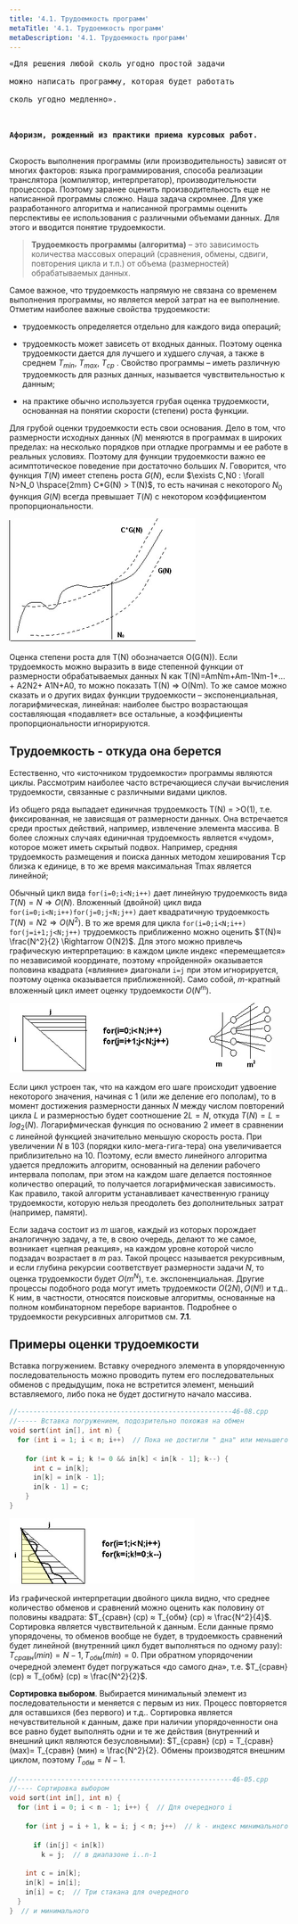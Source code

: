 ```yaml
---
title: '4.1. Трудоемкость программ'
metaTitle: '4.1. Трудоемкость программ'
metaDescription: '4.1. Трудоемкость программ'
---
```


<pre>
«Для решения любой сколь угодно простой задачи<br/> 
можно написать программу, которая будет работать<br/> 
сколь угодно медленно».<br/>
<br/>
<b>Афоризм, рожденный из практики приема курсовых работ.</b><br/>
</pre>

Скорость выполнения программы (или производительность) зависят от многих факторов: языка программирования, способа реализации транслятора (компилятор, интерпретатор), производительности процессора. Поэтому заранее оценить производительность еще не написанной программы сложно. Наша задача скромнее. Для уже разработанного алгоритма и написанной программы оценить перспективы ее использования с различными объемами данных. Для этого и вводится понятие трудоемкости.

>**Трудоемкость программы (алгоритма)** – это зависимость количества массовых операций (сравнения, обмены, сдвиги, повторения цикла и т.п.) от объема (размерностей) обрабатываемых данных.

Самое важное, что трудоемкость напрямую не связана со временем выполнения программы, но является мерой затрат на ее выполнение. Отметим наиболее важные свойства трудоемкости:

- трудоемкость определяется отдельно для каждого вида операций;

- трудоемкость может зависеть от входных данных. Поэтому оценка трудоемкости дается для лучшего и худшего случая, а также в среднем $T_{min}$, $T_{max}$, $T_{ср}$ . Свойство программы – иметь различную трудоемкость для разных данных, называется чувствительностью к данным;

- на практике обычно используется грубая оценка трудоемкости, основанная на понятии скорости (степени) роста функции.

Для грубой оценки трудоемкости есть свои основания. Дело в том, что размерности исходных данных ($N$) меняются в программах в широких пределах: на несколько порядков при отладке программы и ее работе в реальных условиях. Поэтому для функции трудоемкости важно ее асимптотическое поведение при достаточно больших $N$. Говорится, что функция $T(N)$ имеет степень роста $G(N)$, если $\exists C,N0 : \forall N>N_0 \hspace{2mm} C*G(N) > T(N)$, то есть начиная с некоторого $N_0$ функция $G(N)$ всегда превышает $T(N)$ с некотором коэффициентом пропорциональности.

![Рис. 41.1. Определение степени роста функции T(N)](./assets/041-01.jpg)

Оценка степени роста для T(N) обозначается O(G(N)). Если трудоемкость можно выразить в виде степенной функции от размерности обрабатываемых данных N как T(N)=AmNm+Am-1Nm-1+…+ A2N2+ A1N+A0, то можно показать T(N) => O(Nm). То же самое можно сказать и о других видах функции трудоемкости – экспоненциальная, логарифмическая, линейная: наиболее быстро возрастающая составляющая «подавляет» все остальные, а коэффициенты пропорциональности игнорируются.

## Трудоемкость -  откуда она берется

Естественно, что «источником трудоемкости» программы являются циклы. Рассмотрим наиболее часто встречающиеся случаи вычисления трудоемкости, связанные с различными видами циклов.

Из общего ряда выпадает единичная трудоемкость T(N) = >O(1), т.е. фиксированная, не зависящая от размерности данных. Она встречается среди простых действий, например, извлечение элемента массива. В более сложных случаях единичная трудоемкость является «чудом», которое может иметь скрытый подвох. Например, средняя трудоемкость размещения и поиска данных методом хеширования   Tср близка к единице, в то же время максимальная Tmax является линейной;


Обычный цикл вида `for(i=0;i<N;i++)` дает линейную трудоемкость вида $T(N)=N \Rightarrow O(N)$. Вложенный (двойной) цикл вида `for(i=0;i<N;i++)for(j=0;j<N;j++)` дает квадратичную трудоемкость $T(N)=N2 \Rightarrow O(N^2)$. В то же время для цикла `for(i=0;i<N;i++) for(j=i+1;j<N;j++)` трудоемкость приближенно можно оценить $T(N)≈ \frac{N^2}{2} \Rightarrow O(N2)$. Для этого можно привлечь графическую интерпретацию: в каждом цикле индекс «перемещается» по независимой координате, поэтому «пройденной» оказывается половина квадрата («влияние» диагонали `i=j` при этом игнорируется, поэтому оценка оказывается приближенной). Само собой, $m$-кратный вложенный цикл имеет оценку трудоемкости $O(N^m)$.         

![Рис. 41.2. Графическая интерпретация трудоемкости двойного цикла и рекурсии.](./assets/041-02.jpg)

Если цикл устроен так, что на каждом его шаге происходит удвоение некоторого значения, начиная с 1 (или же деление его пополам), то в момент достижения размерности данных $N$ между числом повторений цикла $L$ и размерностью будет соотношение $2L=N$, откуда $T(N)=L=log_2(N)$. Логарифмическая функция по основанию 2 имеет в сравнении с линейной функцией значительно меньшую скорость роста. При увеличении $N$ в 103 (порядки кило-мега-гига-тера) она увеличивается приблизительно на $10$. Поэтому, если вместо линейного алгоритма удается предложить алгоритм, основанный на делении рабочего интервала пополам, при этом на каждом шаге делается постоянное количество операций, то получается логарифмическая зависимость. Как правило, такой алгоритм устанавливает качественную границу трудоемкости, которую нельзя преодолеть без дополнительных затрат (например, памяти).  

Если задача состоит из $m$ шагов, каждый из которых порождает аналогичную задачу, а те, в свою очередь, делают то же самое, возникает «цепная реакция», на каждом уровне которой число подзадач возрастает в $m$ раз. Такой процесс называется рекурсивным, и если глубина рекурсии соответствует размерности задачи $N$, то оценка трудоемкости будет $O(m^N)$, т.е. экспоненциальная. Другие процессы подобного рода могут иметь трудоемкости $O(2N), O(N!)$  и т.д..  К ним, в частности, относятся поисковые алгоритмы, основанные на полном комбинаторном переборе вариантов. Подробнее о трудоемкости рекурсивных алгоритмов см. **7.1**.

## Примеры оценки трудоемкости

Вставка погружением. Вставку очередного элемента в упорядоченную последовательность можно проводить путем его последовательных обменов с предыдущим, пока не встретится элемент, меньший вставляемого, либо пока не будет достигнуто начало массива.


```c
//------------------------------------------------------46-08.cpp
//----- Вставка погружением, подозрительно похожая на обмен
void sort(int in[], int n) {
  for (int i = 1; i < n; i++)  // Пока не достигли " дна" или меньшего себя

    for (int k = i; k != 0 && in[k] < in[k - 1]; k--) {
      int c = in[k];
      in[k] = in[k - 1];
      in[k - 1] = c;
    }
}
```

![Рис. 41.3. Графическая интерпретация вставки погружением](./assets/041-03.jpg)

Из графической интерпретации двойного цикла видно, что среднее количество обменов и сравнений можно оценить как половину от половины квадрата: $T_{сравн} (ср) ≈ T_{обм} (ср) ≈ \frac{N^2}{4}$. Сортировка является чувствительной к данным. Если данные прямо упорядочены, то обменов вообще не будет, в трудоемкость сравнений будет линейной (внутренний цикл будет выполняться по одному разу):  $T_{сравн} (min)  = N-1, T_{обм} (min) = 0$. При обратном упорядочении очередной элемент будет погружаться «до самого дна», т.е. $T_{сравн} (ср) ≈ T_{обм} (ср) ≈ \frac{N^2}{2}$.

**Сортировка выбором**. Выбирается минимальный элемент из последовательности и меняется с первым из них. Процесс повторяется для оставшихся (без первого)  и т.д.. Сортировка является нечувствительной к данным, даже при наличии упорядоченности она все равно будет выполнять одни и те же действия (внутренний и внешний цикл являются безусловными): $T_{сравн} (ср) = T_{сравн} (мах)= T_{сравн} (мин) ≈ \frac{N^2}{2}. Обмены производятся внешним циклом, поэтому $T_{обм}  = N-1$.

```c
//------------------------------------------------------46-05.cpp
//---- Сортировка выбором
void sort(int in[], int n) {
  for (int i = 0; i < n - 1; i++) {  // Для очередного i

    for (int j = i + 1, k = i; j < n; j++)  // k - индекс минимального

      if (in[j] < in[k])
        k = j;  // в диапазоне i..n-1

    int c = in[k];
    in[k] = in[i];
    in[i] = c;  // Три стакана для очередного
  }
}  // и минимального
```